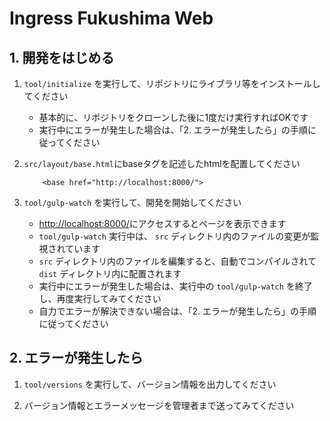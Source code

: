 # Ingress Fukushima Web

## 1. 開発をはじめる

1. `tool/initialize` を実行して、リポジトリにライブラリ等をインストールしてください
    * 基本的に、リポジトリをクローンした後に1度だけ実行すればOKです
    * 実行中にエラーが発生した場合は、「2. エラーが発生したら」の手順に従ってください

2. `src/layout/base.html`にbaseタグを記述したhtmlを配置してください

    ```
        <base href="http://localhost:8000/">
    ```

3. `tool/gulp-watch` を実行して、開発を開始してください
    * [http://localhost:8000/](http://localhost:8000/)にアクセスするとページを表示できます
    * `tool/gulp-watch` 実行中は、 `src` ディレクトリ内のファイルの変更が監視されています
    * `src` ディレクトリ内のファイルを編集すると、自動でコンパイルされて `dist` ディレクトリ内に配置されます
    * 実行中にエラーが発生した場合は、実行中の `tool/gulp-watch` を終了し、再度実行してみてください
    * 自力でエラーが解決できない場合は、「2. エラーが発生したら」の手順に従ってください

## 2. エラーが発生したら

1. `tool/versions` を実行して、バージョン情報を出力してください

2. バージョン情報とエラーメッセージを管理者まで送ってみてください
